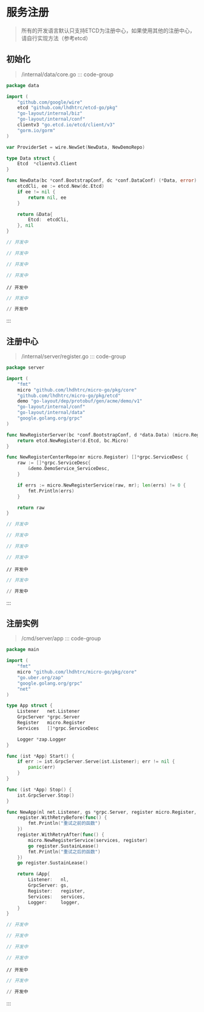 # 服务注册
> 所有的开发语言默认只支持ETCD为注册中心，如果使用其他的注册中心，请自行实现方法（参考etcd）

## 初始化
> /internal/data/core.go
::: code-group

```go [golang]
package data

import (
	"github.com/google/wire"
	etcd "github.com/lhdhtrc/etcd-go/pkg"
	"go-layout/internal/biz"
	"go-layout/internal/conf"
	clientv3 "go.etcd.io/etcd/client/v3"
	"gorm.io/gorm"
)

var ProviderSet = wire.NewSet(NewData, NewDemoRepo)

type Data struct {
	Etcd  *clientv3.Client
}

func NewData(bc *conf.BootstrapConf, dc *conf.DataConf) (*Data, error) {
	etcdCli, ee := etcd.New(dc.Etcd)
	if ee != nil {
		return nil, ee
	}

	return &Data{
		Etcd:  etcdCli,
	}, nil
}
```

```rust [rust]
// 开发中
```

```dart [dart]
// 开发中
```

```kotlin [kotlin]
// 开发中
```

```swift [swift]
// 开发中
```

```node [node]
// 开发中
```

```php [php]
// 开发中
```

```python [python]
// 开发中
```

:::

## 注册中心
>  /internal/server/register.go
::: code-group

```go [golang]
package server

import (
	"fmt"
	micro "github.com/lhdhtrc/micro-go/pkg/core"
	"github.com/lhdhtrc/micro-go/pkg/etcd"
	demo "go-layout/dep/protobuf/gen/acme/demo/v1"
	"go-layout/internal/conf"
	"go-layout/internal/data"
	"google.golang.org/grpc"
)

func NewRegisterServer(bc *conf.BootstrapConf, d *data.Data) (micro.Register, error) {
	return etcd.NewRegister(d.Etcd, bc.Micro)
}

func NewRegisterCenterRepo(mr micro.Register) []*grpc.ServiceDesc {
	raw := []*grpc.ServiceDesc{
		&demo.DemoService_ServiceDesc,
	}

	if errs := micro.NewRegisterService(raw, mr); len(errs) != 0 {
		fmt.Println(errs)
	}

	return raw
}
```

```rust [rust]
// 开发中
```

```dart [dart]
// 开发中
```

```kotlin [kotlin]
// 开发中
```

```swift [swift]
// 开发中
```

```node [node]
// 开发中
```

```php [php]
// 开发中
```

```python [python]
// 开发中
```

:::

## 注册实例
> /cmd/server/app
::: code-group

```go [golang]
package main

import (
	"fmt"
	micro "github.com/lhdhtrc/micro-go/pkg/core"
	"go.uber.org/zap"
	"google.golang.org/grpc"
	"net"
)

type App struct {
	Listener   net.Listener
	GrpcServer *grpc.Server
	Register   micro.Register
	Services   []*grpc.ServiceDesc

	Logger *zap.Logger
}

func (ist *App) Start() {
	if err := ist.GrpcServer.Serve(ist.Listener); err != nil {
		panic(err)
	}
}

func (ist *App) Stop() {
	ist.GrpcServer.Stop()
}

func NewApp(nl net.Listener, gs *grpc.Server, register micro.Register, services []*grpc.ServiceDesc, logger *zap.Logger) *App {
	register.WithRetryBefore(func() {
		fmt.Println("重试之前的函数")
	})
	register.WithRetryAfter(func() {
		micro.NewRegisterService(services, register)
		go register.SustainLease()
		fmt.Println("重试之后的函数")
	})
	go register.SustainLease()

	return &App{
		Listener:   nl,
		GrpcServer: gs,
		Register:   register,
		Services:   services,
		Logger:     logger,
	}
}

```

```rust [rust]
// 开发中
```

```dart [dart]
// 开发中
```

```kotlin [kotlin]
// 开发中
```

```swift [swift]
// 开发中
```

```node [node]
// 开发中
```

```php [php]
// 开发中
```

```python [python]
// 开发中
```

:::